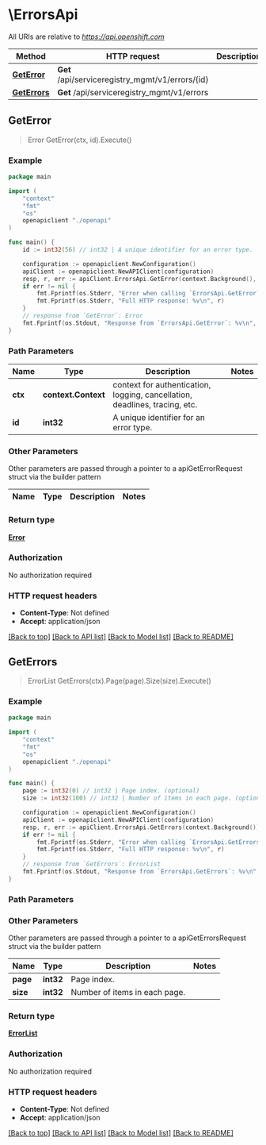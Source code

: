 # \ErrorsApi

All URIs are relative to *https://api.openshift.com*

Method | HTTP request | Description
------------- | ------------- | -------------
[**GetError**](ErrorsApi.md#GetError) | **Get** /api/serviceregistry_mgmt/v1/errors/{id} | 
[**GetErrors**](ErrorsApi.md#GetErrors) | **Get** /api/serviceregistry_mgmt/v1/errors | 



## GetError

> Error GetError(ctx, id).Execute()





### Example

```go
package main

import (
    "context"
    "fmt"
    "os"
    openapiclient "./openapi"
)

func main() {
    id := int32(56) // int32 | A unique identifier for an error type.

    configuration := openapiclient.NewConfiguration()
    apiClient := openapiclient.NewAPIClient(configuration)
    resp, r, err := apiClient.ErrorsApi.GetError(context.Background(), id).Execute()
    if err != nil {
        fmt.Fprintf(os.Stderr, "Error when calling `ErrorsApi.GetError``: %v\n", err)
        fmt.Fprintf(os.Stderr, "Full HTTP response: %v\n", r)
    }
    // response from `GetError`: Error
    fmt.Fprintf(os.Stdout, "Response from `ErrorsApi.GetError`: %v\n", resp)
}
```

### Path Parameters


Name | Type | Description  | Notes
------------- | ------------- | ------------- | -------------
**ctx** | **context.Context** | context for authentication, logging, cancellation, deadlines, tracing, etc.
**id** | **int32** | A unique identifier for an error type. | 

### Other Parameters

Other parameters are passed through a pointer to a apiGetErrorRequest struct via the builder pattern


Name | Type | Description  | Notes
------------- | ------------- | ------------- | -------------


### Return type

[**Error**](Error.md)

### Authorization

No authorization required

### HTTP request headers

- **Content-Type**: Not defined
- **Accept**: application/json

[[Back to top]](#) [[Back to API list]](../README.md#documentation-for-api-endpoints)
[[Back to Model list]](../README.md#documentation-for-models)
[[Back to README]](../README.md)


## GetErrors

> ErrorList GetErrors(ctx).Page(page).Size(size).Execute()





### Example

```go
package main

import (
    "context"
    "fmt"
    "os"
    openapiclient "./openapi"
)

func main() {
    page := int32(0) // int32 | Page index. (optional)
    size := int32(100) // int32 | Number of items in each page. (optional)

    configuration := openapiclient.NewConfiguration()
    apiClient := openapiclient.NewAPIClient(configuration)
    resp, r, err := apiClient.ErrorsApi.GetErrors(context.Background()).Page(page).Size(size).Execute()
    if err != nil {
        fmt.Fprintf(os.Stderr, "Error when calling `ErrorsApi.GetErrors``: %v\n", err)
        fmt.Fprintf(os.Stderr, "Full HTTP response: %v\n", r)
    }
    // response from `GetErrors`: ErrorList
    fmt.Fprintf(os.Stdout, "Response from `ErrorsApi.GetErrors`: %v\n", resp)
}
```

### Path Parameters



### Other Parameters

Other parameters are passed through a pointer to a apiGetErrorsRequest struct via the builder pattern


Name | Type | Description  | Notes
------------- | ------------- | ------------- | -------------
 **page** | **int32** | Page index. | 
 **size** | **int32** | Number of items in each page. | 

### Return type

[**ErrorList**](ErrorList.md)

### Authorization

No authorization required

### HTTP request headers

- **Content-Type**: Not defined
- **Accept**: application/json

[[Back to top]](#) [[Back to API list]](../README.md#documentation-for-api-endpoints)
[[Back to Model list]](../README.md#documentation-for-models)
[[Back to README]](../README.md)

